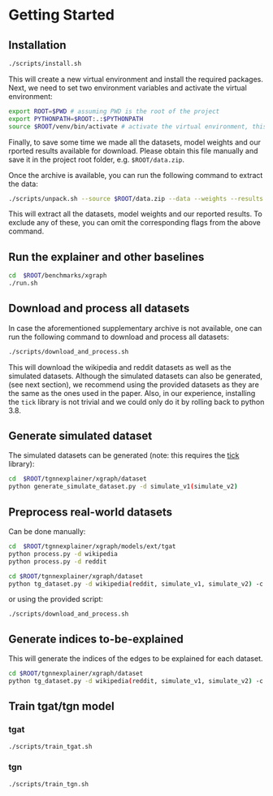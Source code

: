 # Getting Started

## Installation

```Bash
./scripts/install.sh
```

This will create a new virtual environment and install the required packages.
Next, we need to set two environment variables and activate the virtual environment:

```Bash
export ROOT=$PWD # assuming PWD is the root of the project
export PYTHONPATH=$ROOT:.:$PYTHONPATH
source $ROOT/venv/bin/activate # activate the virtual environment, this is where install.sh installs the packages
```

Finally, to save some time we made all the datasets, model weights and our rported results available for download. Please obtain this file manually and save it in the project root folder, e.g. `$ROOT/data.zip`. 

Once the archive is available, you can run the following command to extract the data:

```Bash
./scripts/unpack.sh --source $ROOT/data.zip --data --weights --results
```

This will extract all the datasets, model weights and our reported results. To exclude any of these, you can omit the corresponding flags from the above command.


## Run the explainer and other baselines

```Bash
cd  $ROOT/benchmarks/xgraph
./run.sh
```


## Download and process all datasets

In case the aforementioned supplementary archive is not available, one can run the following command to download and process all datasets:

```Bash
./scripts/download_and_process.sh
```

This will download the wikipedia and reddit datasets as well as the simulated datasets. Although the simulated datasets can also be generated, (see next section), we recommend using the provided datasets as they are the same as the ones used in the paper. Also, in our experience, installing the `tick` library is not trivial and we could only do it by rolling back to python 3.8. 

## Generate simulated dataset

The simulated datasets can be generated (note: this requires the [tick](https://https://github.com/X-DataInitiative/tick/issues) library):

```Bash
cd  $ROOT/tgnnexplainer/xgraph/dataset
python generate_simulate_dataset.py -d simulate_v1(simulate_v2)
```

## Preprocess real-world datasets

Can be done manually:
```Bash
cd  $ROOT/tgnnexplainer/xgraph/models/ext/tgat
python process.py -d wikipedia
python process.py -d reddit

cd $ROOT/tgnnexplainer/xgraph/dataset
python tg_dataset.py -d wikipedia(reddit, simulate_v1, simulate_v2) -c index
```
or using the provided script:
```
./scripts/download_and_process.sh
```


## Generate indices to-be-explained

This will generate the indices of the edges to be explained for each dataset.

```Bash
cd $ROOT/tgnnexplainer/xgraph/dataset
python tg_dataset.py -d wikipedia(reddit, simulate_v1, simulate_v2) -c index
```

## Train tgat/tgn model

### tgat

```Bash
./scripts/train_tgat.sh
```

### tgn

```Bash
./scripts/train_tgn.sh
```

